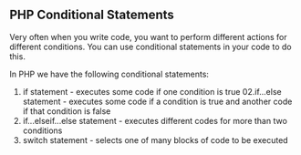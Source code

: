 PHP Conditional Statements
------------------------------
Very often when you write code, you want to perform different actions for different conditions. You can use conditional statements in your code to do this.

In PHP we have the following conditional statements:

01. if statement - executes some code if one condition is true
02.if...else statement - executes some code if a condition is true and another code if that condition is false
03. if...elseif...else statement - executes different codes for more than two conditions
04. switch statement - selects one of many blocks of code to be executed